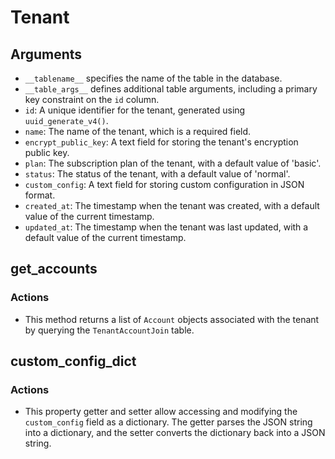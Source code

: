 # Tenant

## Arguments
- `__tablename__` specifies the name of the table in the database.
- `__table_args__` defines additional table arguments, including a primary key constraint on the `id` column.
- `id`: A unique identifier for the tenant, generated using `uuid_generate_v4()`.
- `name`: The name of the tenant, which is a required field.
- `encrypt_public_key`: A text field for storing the tenant's encryption public key.
- `plan`: The subscription plan of the tenant, with a default value of 'basic'.
- `status`: The status of the tenant, with a default value of 'normal'.
- `custom_config`: A text field for storing custom configuration in JSON format.
- `created_at`: The timestamp when the tenant was created, with a default value of the current timestamp.
- `updated_at`: The timestamp when the tenant was last updated, with a default value of the current timestamp.

## get_accounts
### Actions
- This method returns a list of `Account` objects associated with the tenant by querying the `TenantAccountJoin` table.

## custom_config_dict
### Actions
- This property getter and setter allow accessing and modifying the `custom_config` field as a dictionary. The getter parses the JSON string into a dictionary, and the setter converts the dictionary back into a JSON string.
